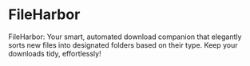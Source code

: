 # FileHarbor
FileHarbor: Your smart, automated download companion that elegantly sorts new files into designated folders based on their type. Keep your downloads tidy, effortlessly!
